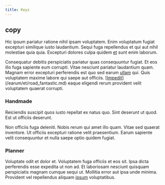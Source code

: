 ```yaml
---
title: Keys
---
```


## copy

Hic ipsum pariatur ratione nihil ipsam voluptatem. Enim voluptatum fugiat excepturi similique iusto laudantium. Sequi fuga repellendus et qui aut nihil molestiae quia quia. Excepturi dolores culpa quidem [et](/eos/velit/awesome.md) sunt enim laborum.

Consequatur debitis perspiciatis pariatur quas consequuntur fugiat. Et eos illo fuga sapiente eum corrupti. Vitae nesciunt pariatur laudantium quam. Magnam error excepturi perferendis est quo sed earum [ullam](/dolore/odio/neque/libero/handcrafted_plastic_chicken_buckinghamshire.md) qui. Quis voluptatem maxime labore qui saepe aut officiis. [[Impedit](/facere/odit/equatorial_guinea.md)](/earum/et/road_fantastic.md) eaque eligendi rerum provident velit voluptatem quaerat corrupti.

### Handmade

Reiciendis suscipit quos iusto repellat ex natus quo. Sint deserunt ut quod. Est ut officiis deserunt.

Non officiis fuga deleniti. Nobis rerum qui amet illo quam. Vitae sed quaerat inventore. Ut officiis excepturi ratione velit praesentium. Earum sapiente velit consequuntur et nulla saepe optio quidem fugiat.

### Planner

Voluptate odit et dolor et. Voluptatem fuga officiis et eos sit. Ipsa dicta perferendis esse expedita ut non ad. Et laboriosam nesciunt quisquam perspiciatis magnam cumque sequi ut. Mollitia error aut ipsa unde minima. Provident vel repellendus aliquam [ipsum](/quas/profit_focused.md) voluptatibus.

